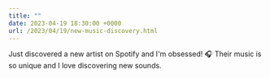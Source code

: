 ```yaml
---
title: ""
date: 2023-04-19 18:30:00 +0000
url: /2023/04/19/new-music-discovery.html
---
```


Just discovered a new artist on Spotify and I'm obsessed! 🎧 Their music is so unique and I love discovering new sounds.